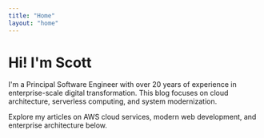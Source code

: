 ```yaml
---
title: "Home"
layout: "home"
---
```


# Hi! I'm Scott

I'm a Principal Software Engineer with over 20 years of experience in enterprise-scale digital transformation.
This blog focuses on cloud architecture, serverless computing, and system modernization.

Explore my articles on AWS cloud services, modern web development, and enterprise architecture below.
